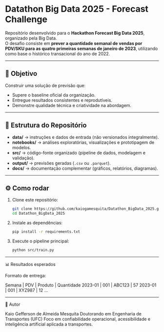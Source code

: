 # Datathon Big Data 2025 - Forecast Challenge

Repositório desenvolvido para o **Hackathon Forecast Big Data 2025**, organizado pela Big Data.  
O desafio consiste em **prever a quantidade semanal de vendas por PDV/SKU para as quatro primeiras semanas de janeiro de 2023**, utilizando como base o histórico transacional do ano de 2022.

---

## 🎯 Objetivo

Construir uma solução de previsão que:
- Supere o baseline oficial da organização.
- Entregue resultados consistentes e reprodutíveis.
- Demonstre qualidade técnica e criatividade na abordagem.

----

## 📂 Estrutura do Repositório

- **data/** → instruções e dados de entrada (não versionados integralmente).  
- **notebooks/** → análises exploratórias, visualizações e prototipagem de modelos.  
- **src/** → código-fonte organizado (pipeline de dados, modelagem e validação).  
- **output/** → previsões geradas (`.csv` ou `.parquet`).  
- **docs/** → documentação complementar (gráficos, relatórios, diagramas).  

---

## ⚙️ Como rodar

1. Clone este repositório:
   ```bash
   git clone https://github.com/kaiogamesquita/Datathon_BigData_2025.git
   cd Datathon_BigData_2025

2. Instale as dependências:
   ```bash
   pip install -r requirements.txt

3. Execute o pipeline principal:
   ```bash
   python src/train.py 

---
📊 Resultados esperados

Formato de entrega:

Semana | PDV | Produto | Quantidade
2023-01 | 001 | ABC123 | 57
2023-01 | 001 | XYZ987 | 12
...

---

👥 Autor

Kaio Gefferson de Almeida Mesquita
Doutorando em Engenharia de Transportes (UFC)
Foco em confiabilidade operacional, acessibilidade e inteligência artificial aplicada a transportes.



